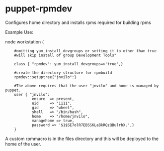 puppet-rpmdev
=============

Configures home directory and installs rpms required for building rpms

Example Use:

node workstation {

		#omitting yum_install_devgroups or setting it to other than true
		#will skip install of group Development Tools"

		class { "rpmdev": yum_install_devgroups=>'true',}

		#create the directory structure for rpmbuild
		rpmdev::setuptree{"jnvilo":}

		#The above requires that the user "jnvilo" and home is managed by puppet.
		user { "jnvilo":
                ensure  => present,
                uid     => "1111",
                gid     => "wheel",
                shell   => "/bin/bash",
                home    => "/home/jnvilo",
                managehome => true,
                password => '$1$SE7olR7EBSSKLaBkRQzQBulrbX.',}
        } 
	




A custom rpmmacro is in the files directory and this will be deployed to the home of the user. 



